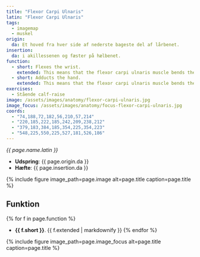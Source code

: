 ```yaml
---
title: "Flexor Carpi Ulnaris"
latin: "Flexor Carpi Ulnaris"
tags:
  - imagemap
  - muskel
origin: 
  da: Et hoved fra hver side af nederste bageste del af lårbenet.
insertion: 
  da: i akillessenen og fæster på hælbenet.
function: 
  - short: Flexes the wrist.
    extended: This means that the flexor carpi ulnaris muscle bends the wrist joint such that the angle between the palm of the hand and the front of the forearm decreases (i.e. it moves the palm of the hand toward the front of the forearm).
  - short: Adducts the hand.
    extended: This means that the flexor carpi ulnaris muscle bends the wrist sideways such that the little finger side of the hand moves toward the forearm.
exercises:
  - Stående calf-raise
image: /assets/images/anatomy/flexor-carpi-ulnaris.jpg
image_focus: /assets/images/anatomy/focus-flexor-carpi-ulnaris.jpg
coords:
  - "74,188,72,182,56,210,57,214"
  - "220,185,222,185,242,209,238,212"
  - "379,183,384,185,354,225,354,223"
  - "548,225,550,225,527,181,526,186"
---
```


_{{ page.name.latin }}_

- **Udspring**: {{ page.origin.da }}
- **Hæfte**: {{ page.insertion.da }}

{% include figure image_path=page.image alt=page.title caption=page.title %}

## Funktion

{% for f in page.function %}
- **{{ f.short }}**.
  {{ f.extended | markdownify }}
{% endfor %}

{% include figure image_path=page.image_focus alt=page.title caption=page.title %}
